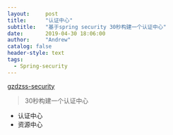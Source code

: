 ```yaml
---
layout:     post
title:      "认证中心"
subtitle:   "基于spring security 30秒构建一个认证中心"
date:       2019-04-30 18:06:00
author:     "Andrew"
catalog: false
header-style: text
tags:
  - Spring-security 
---
```


[gzdzss-security](https://github.com/gzdzss/gzdzss-security)  
> 30秒构建一个认证中心
- 认证中心
- 资源中心